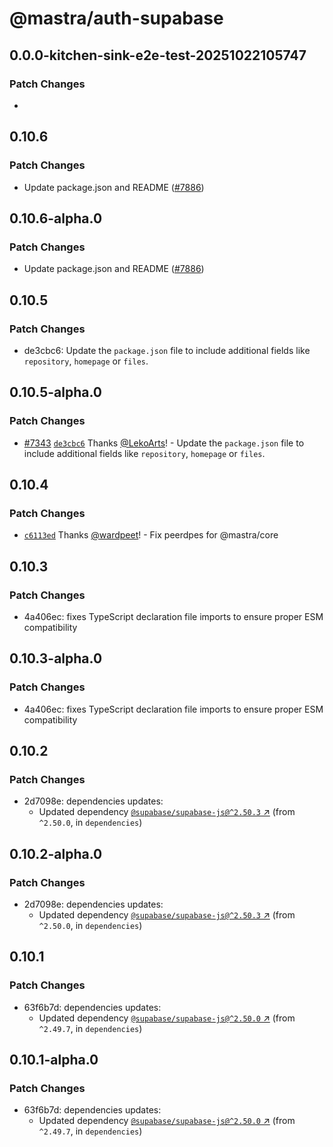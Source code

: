 # @mastra/auth-supabase

## 0.0.0-kitchen-sink-e2e-test-20251022105747

### Patch Changes

-

## 0.10.6

### Patch Changes

- Update package.json and README ([#7886](https://github.com/mastra-ai/mastra/pull/7886))

## 0.10.6-alpha.0

### Patch Changes

- Update package.json and README ([#7886](https://github.com/mastra-ai/mastra/pull/7886))

## 0.10.5

### Patch Changes

- de3cbc6: Update the `package.json` file to include additional fields like `repository`, `homepage` or `files`.

## 0.10.5-alpha.0

### Patch Changes

- [#7343](https://github.com/mastra-ai/mastra/pull/7343) [`de3cbc6`](https://github.com/mastra-ai/mastra/commit/de3cbc61079211431bd30487982ea3653517278e) Thanks [@LekoArts](https://github.com/LekoArts)! - Update the `package.json` file to include additional fields like `repository`, `homepage` or `files`.

## 0.10.4

### Patch Changes

- [`c6113ed`](https://github.com/mastra-ai/mastra/commit/c6113ed7f9df297e130d94436ceee310273d6430) Thanks [@wardpeet](https://github.com/wardpeet)! - Fix peerdpes for @mastra/core

## 0.10.3

### Patch Changes

- 4a406ec: fixes TypeScript declaration file imports to ensure proper ESM compatibility

## 0.10.3-alpha.0

### Patch Changes

- 4a406ec: fixes TypeScript declaration file imports to ensure proper ESM compatibility

## 0.10.2

### Patch Changes

- 2d7098e: dependencies updates:
  - Updated dependency [`@supabase/supabase-js@^2.50.3` ↗︎](https://www.npmjs.com/package/@supabase/supabase-js/v/2.50.3) (from `^2.50.0`, in `dependencies`)

## 0.10.2-alpha.0

### Patch Changes

- 2d7098e: dependencies updates:
  - Updated dependency [`@supabase/supabase-js@^2.50.3` ↗︎](https://www.npmjs.com/package/@supabase/supabase-js/v/2.50.3) (from `^2.50.0`, in `dependencies`)

## 0.10.1

### Patch Changes

- 63f6b7d: dependencies updates:
  - Updated dependency [`@supabase/supabase-js@^2.50.0` ↗︎](https://www.npmjs.com/package/@supabase/supabase-js/v/2.50.0) (from `^2.49.7`, in `dependencies`)

## 0.10.1-alpha.0

### Patch Changes

- 63f6b7d: dependencies updates:
  - Updated dependency [`@supabase/supabase-js@^2.50.0` ↗︎](https://www.npmjs.com/package/@supabase/supabase-js/v/2.50.0) (from `^2.49.7`, in `dependencies`)

